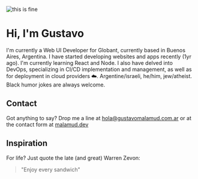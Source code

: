 ![this is fine](https://res.cloudinary.com/gusma/image/upload/v1594480067/this-is-fine-4_dye9jt.gif)

# Hi, I'm Gustavo #

I'm currently a Web UI Developer for Globant, currently based in Buenos Aires, Argentina. I have started developing websites and apps recently (1yr ago). I'm currently learning React and Node. I also have delved into DevOps, specializing in CI/CD implementation and management, as well as for deployment in cloud providers :cloud:. Argentine/israeli, he/him, jew/atheist. Black humor jokes are always welcome.

## Contact ##

Got anything to say? Drop me a line at [hola@gustavomalamud.com.ar](mailto:hola@gustavomalamud.com.ar) or at the contact form at [malamud.dev](https://malamud.dev)

## Inspiration ##

For life? Just quote the late (and great) Warren Zevon:

> "Enjoy every sandwich"
